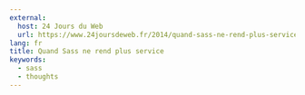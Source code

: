 ```yaml
---
external:
  host: 24 Jours du Web
  url: https://www.24joursdeweb.fr/2014/quand-sass-ne-rend-plus-service/
lang: fr
title: Quand Sass ne rend plus service
keywords:
  - sass
  - thoughts
---
```

